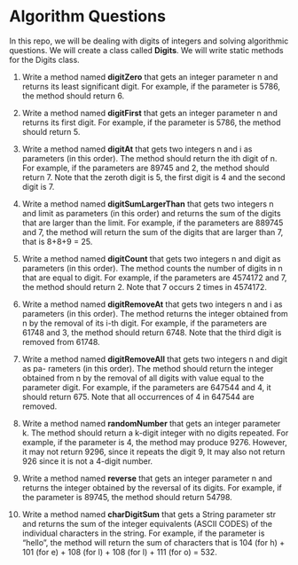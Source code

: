 # Algorithm Questions

In this repo, we will be dealing with digits of integers and solving algorithmic questions.
We will create a class called <b>Digits</b>. We will write static methods for the Digits class.

1. Write a method named <b>digitZero</b> that gets an integer parameter n and returns its least significant digit. For example, if the parameter is 5786, the method should return 6.

2. Write a method named <b>digitFirst</b> that gets an integer parameter n and returns its first digit. For example, if the parameter is 5786, the method should return 5. 

3. Write a method named <b>digitAt</b> that gets two integers n and i as parameters (in this order). The method should return the ith digit of n. For example, if the parameters are 89745 and 2, the method should return 7. Note that the zeroth digit is 5, the first digit is 4 and the second digit is 7. 

4. Write a method named <b>digitSumLargerThan</b> that gets two integers n and limit as parameters (in this order) and returns the sum of the digits that are larger than the limit. For example, if the parameters are 889745 and 7, the method will return the sum of the digits that are larger than 7, that is 8+8+9 = 25. 

5. Write a method named <b>digitCount</b> that gets two integers n and digit as parameters (in this order). The method counts the number of digits in n that are equal to digit. For example, if the parameters are 4574172 and 7, the method should return 2. Note that 7 occurs 2 times in 4574172. 

6. Write a method named <b>digitRemoveAt</b> that gets two integers n and i as parameters (in this order). The method returns the integer obtained from n by the removal of its i-th digit. For example, if the parameters are 61748 and 3, the method should return 6748. Note that the third digit is removed from 61748. 

7. Write a method named <b>digitRemoveAll</b> that gets two integers n and digit as pa- rameters (in this order). The method should return the integer obtained from n by the removal of all digits with value equal to the parameter digit. For example, if the parameters are 647544 and 4, it should return 675. Note that all occurrences of 4 in 647544 are removed. 

8. Write a method named <b>randomNumber</b> that gets an integer parameter k. The method should return a k-digit integer with no digits repeated. For example, if the parameter is 4, the method may produce 9276. However, it may not return 9296, since it repeats the digit 9, It may also not return 926 since it is not a 4-digit number.

9. Write a method named <b>reverse</b> that gets an integer parameter n and returns the integer obtained by the reversal of its digits. For example, if the parameter is 89745, the method should return 54798.

10. Write a method named <b>charDigitSum</b> that gets a String parameter str and returns the sum of the integer equivalents (ASCII CODES) of the individual characters in the string. For example, if the parameter is “hello”, the method will return the sum of characters that is 104 (for h) + 101 (for e) + 108 (for l) + 108 (for l) + 111 (for o) = 532.

